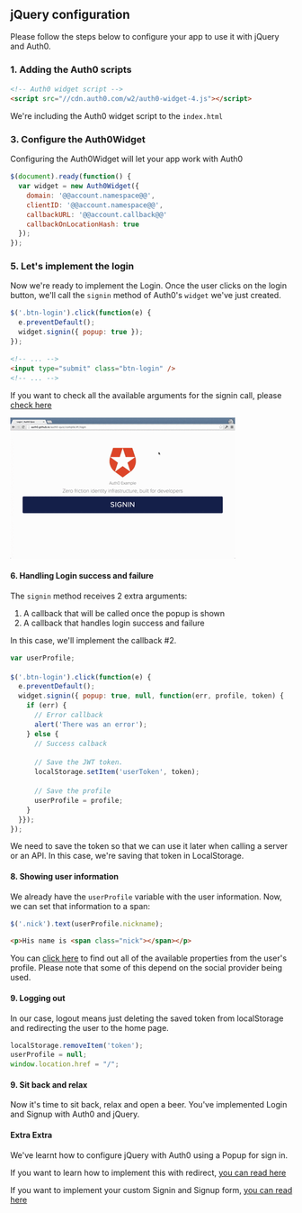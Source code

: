 ## jQuery configuration

Please follow the steps below to configure your app to use it with jQuery and Auth0.

### 1. Adding the Auth0 scripts

````html
<!-- Auth0 widget script -->
<script src="//cdn.auth0.com/w2/auth0-widget-4.js"></script>
````

We're including the Auth0 widget script to the `index.html`

### 3. Configure the Auth0Widget

Configuring the Auth0Widget will let your app work with Auth0

````js
$(document).ready(function() {
  var widget = new Auth0Widget({
    domain: '@@account.namespace@@',
    clientID: '@@account.namespace@@',
    callbackURL: '@@account.callback@@'
    callbackOnLocationHash: true
  });
});
````

### 5. Let's implement the login

Now we're ready to implement the Login. Once the user clicks on the login button, we'll call the `signin` method of Auth0's `widget` we've just created.

````js
$('.btn-login').click(function(e) {
  e.preventDefault();
  widget.signin({ popup: true });
});
````

````html
<!-- ... -->
<input type="submit" class="btn-login" />
<!-- ... -->
````

If you want to check all the available arguments for the signin call, please [check here](TODO://)

![Signin popup](angular-signin.gif)

#### 6. Handling Login success and failure

The `signin` method receives 2 extra arguments:

1. A callback that will be called once the popup is shown
2. A callback that handles login success and failure

In this case, we'll implement the callback #2.

````js
var userProfile;

$('.btn-login').click(function(e) {
  e.preventDefault();
  widget.signin({ popup: true, null, function(err, profile, token) {
    if (err) {
      // Error callback
      alert('There was an error');
    } else {
      // Success calback

      // Save the JWT token.
      localStorage.setItem('userToken', token);

      // Save the profile
      userProfile = profile;
    }
  }});
});
````

We need to save the token so that we can use it later when calling a server or an API. In this case, we're saving that token in LocalStorage.

#### 8. Showing user information

We already have the `userProfile` variable with the user information. Now, we can set that information to a span:

````js
$('.nick').text(userProfile.nickname);
````

````html
<p>His name is <span class="nick"></span></p>
````

You can [click here](https://docs.auth0.com/user-profile) to find out all of the available properties from the user's profile. Please note that some of this depend on the social provider being used.

#### 9. Logging out

In our case, logout means just deleting the saved token from localStorage and redirecting the user to the home page.

````js
localStorage.removeItem('token');
userProfile = null;
window.location.href = "/";
````

#### 9. Sit back and relax

Now it's time to sit back, relax and open a beer. You've implemented Login and Signup with Auth0 and jQuery.

#### Extra Extra

We've learnt how to configure jQuery with Auth0 using a Popup for sign in.

If you want to learn how to implement this with redirect, [you can read here](TODO://)

If you want to implement your custom Signin and Signup form, [you can read here](TODO://)



